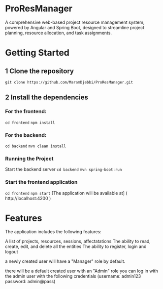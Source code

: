 # ProResManager
A comprehensive web-based project resource management system, powered by Angular and Spring Boot, designed to streamline project planning, resource allocation, and task assignments.


# Getting Started

## 1 Clone the repository
` git clone https://github.com/MaramDjebbi/ProResManager.git `

## 2 Install the dependencies

### For the frontend:
` cd frontend `
` npm install `


### For the backend:
` cd backend `
` mvn clean install `


### Running the Project
Start the backend server
` cd backend `
` mvn spring-boot:run `

### Start the frontend application
` cd frontend `
` npm start `
[The application will be available at] ( http://localhost:4200 )


# Features
The application includes the following features:

A list of projects, resources, sessions, affectatations
The ability to read, create, edit, and delete all the entities
The ability to register, login and logout 

a newly created user will have a "Manager" role by default.

there will be a default created user with an "Admin" role 
you can log in with the admin user with the following credentials (username: admin123  password: admin@pass)
